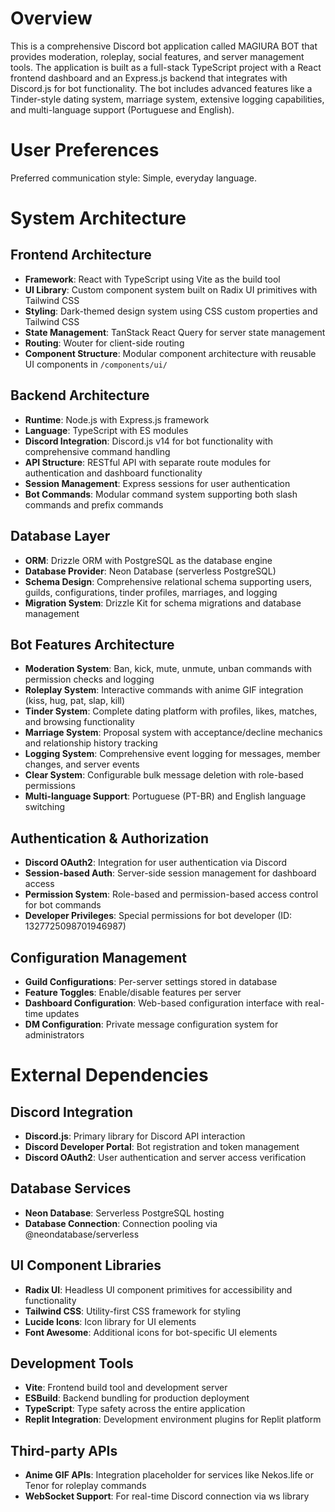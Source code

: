 # Overview

This is a comprehensive Discord bot application called MAGIURA BOT that provides moderation, roleplay, social features, and server management tools. The application is built as a full-stack TypeScript project with a React frontend dashboard and an Express.js backend that integrates with Discord.js for bot functionality. The bot includes advanced features like a Tinder-style dating system, marriage system, extensive logging capabilities, and multi-language support (Portuguese and English).

# User Preferences

Preferred communication style: Simple, everyday language.

# System Architecture

## Frontend Architecture
- **Framework**: React with TypeScript using Vite as the build tool
- **UI Library**: Custom component system built on Radix UI primitives with Tailwind CSS
- **Styling**: Dark-themed design system using CSS custom properties and Tailwind CSS
- **State Management**: TanStack React Query for server state management
- **Routing**: Wouter for client-side routing
- **Component Structure**: Modular component architecture with reusable UI components in `/components/ui/`

## Backend Architecture
- **Runtime**: Node.js with Express.js framework
- **Language**: TypeScript with ES modules
- **Discord Integration**: Discord.js v14 for bot functionality with comprehensive command handling
- **API Structure**: RESTful API with separate route modules for authentication and dashboard functionality
- **Session Management**: Express sessions for user authentication
- **Bot Commands**: Modular command system supporting both slash commands and prefix commands

## Database Layer
- **ORM**: Drizzle ORM with PostgreSQL as the database engine
- **Database Provider**: Neon Database (serverless PostgreSQL)
- **Schema Design**: Comprehensive relational schema supporting users, guilds, configurations, tinder profiles, marriages, and logging
- **Migration System**: Drizzle Kit for schema migrations and database management

## Bot Features Architecture
- **Moderation System**: Ban, kick, mute, unmute, unban commands with permission checks and logging
- **Roleplay System**: Interactive commands with anime GIF integration (kiss, hug, pat, slap, kill)
- **Tinder System**: Complete dating platform with profiles, likes, matches, and browsing functionality
- **Marriage System**: Proposal system with acceptance/decline mechanics and relationship history tracking
- **Logging System**: Comprehensive event logging for messages, member changes, and server events
- **Clear System**: Configurable bulk message deletion with role-based permissions
- **Multi-language Support**: Portuguese (PT-BR) and English language switching

## Authentication & Authorization
- **Discord OAuth2**: Integration for user authentication via Discord
- **Session-based Auth**: Server-side session management for dashboard access
- **Permission System**: Role-based and permission-based access control for bot commands
- **Developer Privileges**: Special permissions for bot developer (ID: 1327725098701946987)

## Configuration Management
- **Guild Configurations**: Per-server settings stored in database
- **Feature Toggles**: Enable/disable features per server
- **Dashboard Configuration**: Web-based configuration interface with real-time updates
- **DM Configuration**: Private message configuration system for administrators

# External Dependencies

## Discord Integration
- **Discord.js**: Primary library for Discord API interaction
- **Discord Developer Portal**: Bot registration and token management
- **Discord OAuth2**: User authentication and server access verification

## Database Services
- **Neon Database**: Serverless PostgreSQL hosting
- **Database Connection**: Connection pooling via @neondatabase/serverless

## UI Component Libraries
- **Radix UI**: Headless UI component primitives for accessibility and functionality
- **Tailwind CSS**: Utility-first CSS framework for styling
- **Lucide Icons**: Icon library for UI elements
- **Font Awesome**: Additional icons for bot-specific UI elements

## Development Tools
- **Vite**: Frontend build tool and development server
- **ESBuild**: Backend bundling for production deployment
- **TypeScript**: Type safety across the entire application
- **Replit Integration**: Development environment plugins for Replit platform

## Third-party APIs
- **Anime GIF APIs**: Integration placeholder for services like Nekos.life or Tenor for roleplay commands
- **WebSocket Support**: For real-time Discord connection via ws library